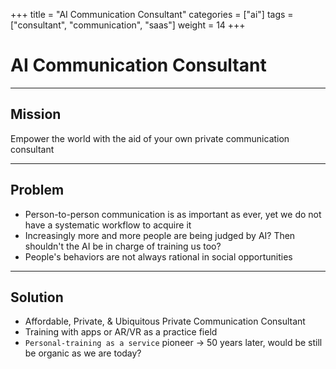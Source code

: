 +++
title = "AI Communication Consultant"
categories = ["ai"]
tags = ["consultant", "communication", "saas"]
weight = 14
+++

# AI Communication Consultant

---

## Mission

Empower the world with the aid of your own private communication consultant

---

## Problem

- Person-to-person communication is as important as ever, yet we do not have a systematic workflow to acquire it
- Increasingly more and more people are being judged by AI? Then shouldn't the AI be in charge of training us too?
- People's behaviors are not always rational in social opportunities

---

## Solution

- Affordable, Private, & Ubiquitous Private Communication Consultant
- Training with apps or AR/VR as a practice field
- `Personal-training as a service` pioneer -> 50 years later, would be still be organic as we are today?
